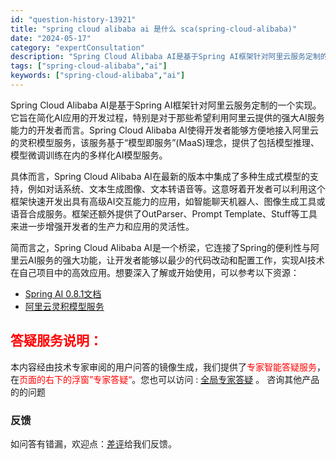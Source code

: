 ```yaml
---
id: "question-history-13921"
title: "spring cloud alibaba ai 是什么 sca(spring-cloud-alibaba)"
date: "2024-05-17"
category: "expertConsultation"
description: "Spring Cloud Alibaba AI是基于Spring AI框架针对阿里云服务定制的一个实现。它旨在简化AI应用的开发过程，特别是对于那些希望利用阿里云提供的强大AI服务能力的开发者而言。Spring Cloud Alibaba AI使得开发者能够方便地接入阿里云的灵积模型服务，该服务基于"
tags: ["spring-cloud-alibaba","ai"]
keywords: ["spring-cloud-alibaba","ai"]
---
```


Spring Cloud Alibaba AI是基于Spring AI框架针对阿里云服务定制的一个实现。它旨在简化AI应用的开发过程，特别是对于那些希望利用阿里云提供的强大AI服务能力的开发者而言。Spring Cloud Alibaba AI使得开发者能够方便地接入阿里云的灵积模型服务，该服务基于“模型即服务”(MaaS)理念，提供了包括模型推理、模型微调训练在内的多样化AI模型服务。

具体而言，Spring Cloud Alibaba AI在最新的版本中集成了多种生成式模型的支持，例如对话系统、文本生成图像、文本转语音等。这意呀着开发者可以利用这个框架快速开发出具有高级AI交互能力的应用，如智能聊天机器人、图像生成工具或语音合成服务。框架还额外提供了OutParser、Prompt Template、Stuff等工具来进一步增强开发者的生产力和应用的灵活性。

简而言之，Spring Cloud Alibaba AI是一个桥梁，它连接了Spring的便利性与阿里云AI服务的强大功能，让开发者能够以最少的代码改动和配置工作，实现AI技术在自己项目中的高效应用。想要深入了解或开始使用，可以参考以下资源：
- [Spring AI 0.8.1文档](https://docs.spring.io/spring-ai/reference/0.8-SNAPSHOT/index.html)
- [阿里云灵积模型服务](https://help.aliyun.com/zh/dashscope/)
## <font color="#FF0000">答疑服务说明：</font> 

本内容经由技术专家审阅的用户问答的镜像生成，我们提供了<font color="#FF0000">专家智能答疑服务</font>，在<font color="#FF0000">页面的右下的浮窗”专家答疑“</font>。您也可以访问 : [全局专家答疑](https://opensource.alibaba.com/chatBot) 。 咨询其他产品的的问题

### 反馈
如问答有错漏，欢迎点：[差评](https://ai.nacos.io/user/feedbackByEnhancerGradePOJOID?enhancerGradePOJOId=13924)给我们反馈。

